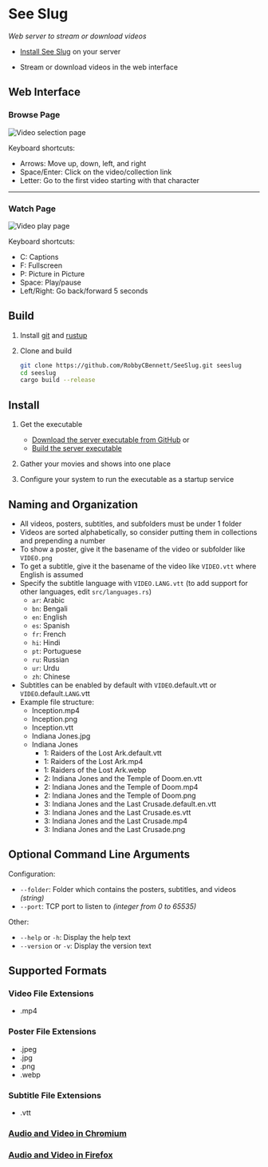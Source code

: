 # See Slug
*Web server to stream or download videos*

- [Install See Slug](#install) on your server

- Stream or download videos in the web interface


## Web Interface

### Browse Page

![](res/screenshots/videos.webp "Video selection page")

Keyboard shortcuts:
* Arrows: Move up, down, left, and right
* Space/Enter: Click on the video/collection link
* Letter: Go to the first video starting with that character

---

### Watch Page

![](res/screenshots/video.webp "Video play page")

Keyboard shortcuts:
* C: Captions
* F: Fullscreen
* P: Picture in Picture
* Space: Play/pause
* Left/Right: Go back/forward 5 seconds


## Build

1. Install [git](https://git-scm.com/book/en/v2/Getting-Started-Installing-Git) and [rustup](https://rustup.rs)

2. Clone and build
	```sh
	git clone https://github.com/RobbyCBennett/SeeSlug.git seeslug
	cd seeslug
	cargo build --release
	```


## Install

1. Get the executable
	- [Download the server executable from GitHub](https://github.com/RobbyCBennett/SeeSlug/releases/latest) or
	- [Build the server executable](#build)

2. Gather your movies and shows into one place

3. Configure your system to run the executable as a startup service



## Naming and Organization
- All videos, posters, subtitles, and subfolders must be under 1 folder
- Videos are sorted alphabetically, so consider putting them in collections and prepending a number
- To show a poster, give it the basename of the video or subfolder like `VIDEO.png`
- To get a subtitle, give it the basename of the video like `VIDEO.vtt` where English is assumed
- Specify the subtitle language with `VIDEO.LANG.vtt` (to add support for other languages, edit `src/languages.rs`)
	- `ar`: Arabic
	- `bn`: Bengali
	- `en`: English
	- `es`: Spanish
	- `fr`: French
	- `hi`: Hindi
	- `pt`: Portuguese
	- `ru`: Russian
	- `ur`: Urdu
	- `zh`: Chinese
- Subtitles can be enabled by default with `VIDEO`.default.vtt or `VIDEO`.default.`LANG`.vtt
- Example file structure:
	- Inception.mp4
	- Inception.png
	- Inception.vtt
	- Indiana Jones.jpg
	- Indiana Jones
		- 1: Raiders of the Lost Ark.default.vtt
		- 1: Raiders of the Lost Ark.mp4
		- 1: Raiders of the Lost Ark.webp
		- 2: Indiana Jones and the Temple of Doom.en.vtt
		- 2: Indiana Jones and the Temple of Doom.mp4
		- 2: Indiana Jones and the Temple of Doom.png
		- 3: Indiana Jones and the Last Crusade.default.en.vtt
		- 3: Indiana Jones and the Last Crusade.es.vtt
		- 3: Indiana Jones and the Last Crusade.mp4
		- 3: Indiana Jones and the Last Crusade.png


## Optional Command Line Arguments

Configuration:
- `--folder`: Folder which contains the posters, subtitles, and videos *(string)*
- `--port`: TCP port to listen to *(integer from 0 to 65535)*

Other:
- `--help` or `-h`: Display the help text
- `--version` or `-v`: Display the version text


## Supported Formats

### Video File Extensions
- .mp4

### Poster File Extensions
- .jpeg
- .jpg
- .png
- .webp

### Subtitle File Extensions
- .vtt

### [Audio and Video in Chromium](https://www.chromium.org/audio-video)

### [Audio and Video in Firefox](https://support.mozilla.org/en-US/kb/html5-audio-and-video-firefox)
